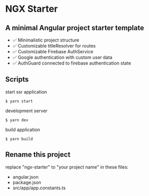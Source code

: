 # NGX Starter

## A minimal Angular project starter template

- ✅ Minimalistic project structure
- ✅ Customizable titleResolver for routes
- ✅ Customizable Firebase AuthService
- ✅ Google authentication with custom user data
- ✅ AuthGuard connected to firebase authentication state

## Scripts
start ssr application
```
$ yarn start
```

development server
```
$ yarn dev 
```

build application
```
$ yarn build
```

## Rename this project

replace "ngx-starter" to "your project name" in these files:
- angular.json
- package.json
- src/app/app.constants.ts

